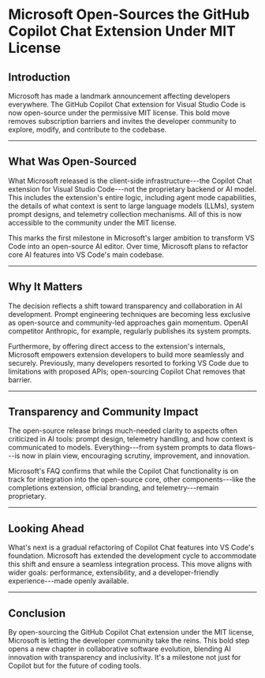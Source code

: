 # Microsoft Open-Sources the GitHub Copilot Chat Extension Under MIT License

## Introduction

Microsoft has made a landmark announcement affecting developers
everywhere. The GitHub Copilot Chat extension for Visual Studio Code is
now open-source under the permissive MIT license. This bold move removes
subscription barriers and invites the developer community to explore,
modify, and contribute to the codebase.

------------------------------------------------------------------------

## What Was Open-Sourced

What Microsoft released is the client-side infrastructure---the Copilot
Chat extension for Visual Studio Code---not the proprietary backend or
AI model. This includes the extension's entire logic, including agent
mode capabilities, the details of what context is sent to large language
models (LLMs), system prompt designs, and telemetry collection
mechanisms. All of this is now accessible to the community under the MIT
license.

This marks the first milestone in Microsoft's larger ambition to
transform VS Code into an open-source AI editor. Over time, Microsoft
plans to refactor core AI features into VS Code's main codebase.

------------------------------------------------------------------------

## Why It Matters

The decision reflects a shift toward transparency and collaboration in
AI development. Prompt engineering techniques are becoming less
exclusive as open-source and community-led approaches gain momentum.
OpenAI competitor Anthropic, for example, regularly publishes its system
prompts.

Furthermore, by offering direct access to the extension's internals,
Microsoft empowers extension developers to build more seamlessly and
securely. Previously, many developers resorted to forking VS Code due to
limitations with proposed APIs; open-sourcing Copilot Chat removes that
barrier.

------------------------------------------------------------------------

## Transparency and Community Impact

The open-source release brings much-needed clarity to aspects often
criticized in AI tools: prompt design, telemetry handling, and how
context is communicated to models. Everything---from system prompts to
data flows---is now in plain view, encouraging scrutiny, improvement,
and innovation.

Microsoft's FAQ confirms that while the Copilot Chat functionality is on
track for integration into the open-source core, other components---like
the completions extension, official branding, and telemetry---remain
proprietary.

------------------------------------------------------------------------

## Looking Ahead

What's next is a gradual refactoring of Copilot Chat features into VS
Code's foundation. Microsoft has extended the development cycle to
accommodate this shift and ensure a seamless integration process. This
move aligns with wider goals: performance, extensibility, and a
developer-friendly experience---made openly available.

------------------------------------------------------------------------

## Conclusion

By open-sourcing the GitHub Copilot Chat extension under the MIT
license, Microsoft is letting the developer community take the reins.
This bold step opens a new chapter in collaborative software evolution,
blending AI innovation with transparency and inclusivity. It's a
milestone not just for Copilot but for the future of coding tools.
